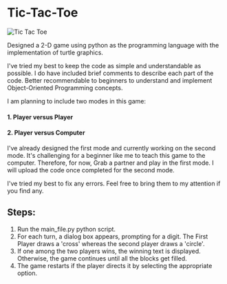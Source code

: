 # Tic-Tac-Toe

![Tic Tac Toe](https://user-images.githubusercontent.com/74499343/142976933-ce668cdf-3609-4691-9f70-705ca1ffb4c8.png)

Designed a 2-D game using python as the programming language with the implementation of turtle graphics. 

I've tried my best to keep the code as simple and understandable as possible. I do have included brief comments to describe each part of the code. Better recommendable to beginners to understand and implement Object-Oriented Programming concepts.

I am planning to include two modes in this game:
#### 1. Player versus Player
#### 2. Player versus Computer

I've already designed the first mode and currently working on the second mode. It's challenging for a beginner like me to teach this game to the computer. Therefore, for now, Grab a partner and play in the first mode. I will upload the code once completed for the second mode.

I've tried my best to fix any errors. Feel free to bring them to my attention if you find any.

## Steps:
1. Run the main_file.py python script.
2. For each turn, a dialog box appears, prompting for a digit. The First Player draws a 'cross' whereas the second player draws a 'circle'.
3. If one among the two players wins, the winning text is displayed. Otherwise, the game continues until all the blocks get filled. 
4. The game restarts if the player directs it by selecting the appropriate option.
